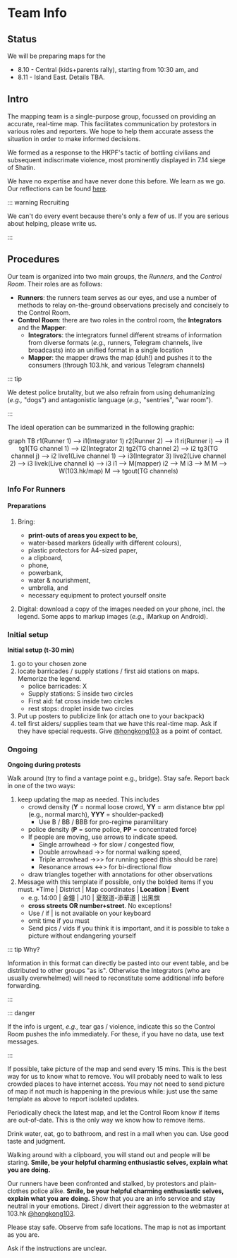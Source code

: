 # Team Info

## Status

We will be preparing maps for the

* 8.10 - Central (kids+parents rally), starting from 10:30 am, and
* 8.11 - Island East.  Details TBA.

<!-- 721 -->

<!-- ![](/image/map/721SouthornTamar-zoned.jpg) -->

<!-- <Foldable> -->

<!-- |   |       C       |       A       |       B       |        D         |
|:-:|:-------------:|:-------------:|:-------------:|:----------------:|
| 1 | to 9 pm (val) | to 7 pm (rig) | all-day (SCm) |  to 10 p (f_r)   |
| 2 |      --       | to 6:30 (ken) | all-day (R_o) |  all-day (e_n)   |
| 3 |      --       |      --       |      --       | until 9 pm (hh2) | -->



<!-- 
| 區域 | 狀態 |   |
|:----:|:----:|---|
|  C1  | off  |   |
|  A1  | off  |   |
|  A2  | off  |   |
|  B1  | off  |   |
|  B2  | off  |   |
|  D1  | off  |   |
|  D2  | off  |   |
|  D3  | off  |   |
-->

<!-- </Foldable> -->

## Intro

<!-- <Foldable> -->

The mapping team is a single-purpose group, focussed on providing an accurate, real-time map.  This facilitates communication by protestors in various roles and reporters.  We hope to help them accurate assess the situation in order to make informed decisions.

We formed as a response to the HKPF's tactic of bottling civilians and subsequent indiscrimate violence, most prominently displayed in 7.14 siege of Shatin.

We have no expertise and have never done this before.  We learn as we go.  Our reflections can be found [here](../refl/).

::: warning Recruiting

We can't do every event because there's only a few of us.  If you are serious about helping, please write us.

:::

<!-- 

基本運作流程 (以下用612大概兩點半左右嘅情況做例子):

1. 現場各位觀察者 先在 紙張空白地圖 上面 mark 低自己區域嘅人流部署

![annotated map](/image/map/721-map-blank-full.png)

2. 現場各位觀察者 行去上到網嘅地方,影低手上的地圖 send上 tg group

![annotated map](/image/map/612-1430-map-scribble.png)

1. 小編根據現場觀察者嘅資料,同埋其他哨兵channel, 整合為一張地圖

![full map](/image/map/612-1430-map-zh.png)

4. 小編 up 到 103.hk/map
5. 大概每15分鐘重複一次 -->

<!-- </Foldable> -->

## Procedures

<!-- 有啲人面對面比較容易講,同埋可以分發文具同埋空白地圖。希望可以係 星期六 或 星期日早上,聚一聚講解當日流程。

I hope to be able to meet all of you to distribute printed maps and stationary for you, and explain some of the following in person.

I hope to order some embroidered caps and T-shirts for you, so you can more easily get help to do what you do.  They will not arrive this weekend. -->

Our team is organized into two main groups, the *Runners*, and the *Control Room*.  Their roles are as follows:

* **Runners**: the runners team serves as our eyes, and use a number of methods to relay on-the-ground observations precisely and concisely to the Control Room.
* **Control Room**: there are two roles in the control room, the **Integrators** and the **Mapper**:
  * **Integrators**: the integrators funnel different streams of information from diverse formats (*e.g.,* runners, Telegram channels, live broadcasts) into an unified format in a single location
  * **Mapper**: the mapper draws the map (duh!) and pushes it to the consumers (through 103.hk, and various Telegram channels)

::: tip 

We detest police brutality, but we also refrain from using dehumanizing (*e.g.,* "dogs") and antagonistic language (*e.g.,* "sentries", "war room").

:::

The ideal operation can be summarized in the following graphic:

<center>

<mermaid>
graph TB
    r1(Runner 1) --> i1(Integrator 1)
    r2(Runner 2) --> i1
    ri(Runner i) --> i1
    tg1(TG channel 1) --> i2(Integrator 2)
    tg2(TG channel 2) --> i2
    tg3(TG channel j) --> i2
    live1(Live channel 1) --> i3(Integrator 3)
    live2(Live channel 2) --> i3
    livek(Live channel k) --> i3
    i1 --> M(mapper)
    i2 --> M
    i3 --> M
    M --> W(103.hk/map)
    M --> tgout(TG channels)
</mermaid>

</center>

### Info For Runners

#### Preparations

1. Bring:
    * **print-outs of areas you expect to be**,
    * water-based markers (ideally with different colours),
    * plastic protectors for A4-sized paper,
    * a clipboard,
    * phone,
    * powerbank, 
    * water & nourishment, 
    * umbrella, and 
    * necessary equipment to protect yourself onsite

2. Digital: download a copy of the images needed on your phone, incl. the legend.  Some apps to markup images (*e.g.,* iMarkup on Android).

### Initial setup

**Initial setup (t-30 min)**
1. go to your chosen zone
   <!-- * If you are in zones C (Central) or A (Admiralty), stay in your zone.  There is expected to be police blockages preventing passage from Wan Chai to Admiralty. -->
2. locate barricades / supply stations / first aid stations on maps.  Memorize the legend.
   * police barricades: X
   * Supply stations: S inside two circles
   * First aid: fat cross inside two circles
   * rest stops: droplet inside two circles
3. Put up posters to publicize link (or attach one to your backpack)
4. tell first aiders/ supplies team that we have this real-time map.  Ask if they have special requests.  Give [@hongkong103](https://t.me/hongkong103) as a point of contact.

### Ongoing

**Ongoing during protests** 

Walk around (try to find a vantage point e.g., bridge).  Stay safe.  Report back in one of the two ways:

1. keep updating the map as needed.  This includes
   * crowd density (**Y** = normal loose crowd, **YY** = arm distance btw ppl (e.g., normal march), **YYY** = shoulder-packed)
     * Use B / BB / BBB for pro-regime paramilitary
   * police density (**P** = some police, **PP** = concentrated force)
   * If people are moving, use arrows to indicate speed.  
     * Single arrowhead -> for slow / congested flow,
     * Double arrowhead ->> for normal walking speed,
     * Triple arrowhead ->>> for running speed (this should be rare)
     * Resonance arrows <->> for bi-directional flow
   * draw triangles together with annotations for other observations
2. Message with this template if possible, only the bolded items if you must.
   *Time | District | Map coordinates | **Location** | **Event**
   * e.g. 14:00 | 金鐘 | J10 | 夏慤道-添華道 | 出黑旗
   * **cross streets OR number+street**.  No exceptions!
   * Use / if | is not available on your keyboard
   * omit time if you must
   * Send pics / vids if you think it is important, and it is possible to take a picture without endangering yourself

::: tip Why?

Information in this format can directly be pasted into our event table, and be distributed to other groups "as is".  Otherwise the Integrators (who are usually overwhelmed) will need to reconstitute some additional info before forwarding.

:::

::: danger

If the info is urgent, *e.g.,* tear gas / violence, indicate this so the Control Room pushes the info immediately.  For these, if you have no data, use text messages.

:::

If possible, take picture of the map and send every 15 mins.  This is the best way for us to know what to remove.  You will probably need to walk to less crowded places to have internet access.  You may not need to send picture of map if not much is happening in the previous while: just use the same template as above to report isolated updates.

Periodically check the latest map, and let the Control Room know if items are out-of-date.  This is the only way we know how to remove items.

Drink water, eat, go to bathroom, and rest in a mall when you can.  Use good taste and judgment.

<!-- You may be able to recruit temporary replacements on-site, when you need to take break, or when you need to go but this will leave an empty zone. -->

Walking around with a clipboard, you will stand out and people will be staring.  **Smile, be your helpful charming enthusiastic selves, explain what you are doing.**  

Our runners have been confronted and stalked, by protestors and plain-clothes police alike.  **Smile, be your helpful charming enthusiastic selves, explain what you are doing.**  Show that you are an info service and stay neutral in your emotions.  Direct / divert their aggression to the webmaster at 103.hk [@hongkong103](https://t.me/hongkong103).

Please stay safe.  Observe from safe locations.  The map is not as important as you are.

Ask if the instructions are unclear.

<!-- ## 通信層面

We will communicate mostly through the closed telegram group.  From there you have my phone number for urgent text/calls. -->

<!-- ## 負責區域

I propose we (you) pick a zone for patrolling.  I further propose, when possible, we have a "floater".  Please coordinate yourselves in the group.
 -->
<!-- 

## 傳遞資訊

You can relay information back in one of three ways:

1. **take a picture of your annotated map**.  Most useful, esp if irregular shapes are involved (e.g., crowd)
2. **Send a message**.  When things are calm, and you only need to update minor details (e.g., crowd density).  Please note 
   1. the event,
   2. the locality (street/ building) as well as 
   3. the grid coordinates.  A complete example: "About 10 ppl moving up to the side of Bank of America, P30").
3. **Send a message (as above), with a picture/video**.  This is useful for rapid, important developments (clashes, barricades, tear gas) that *cannot* wait for the 15 min updates. -->
